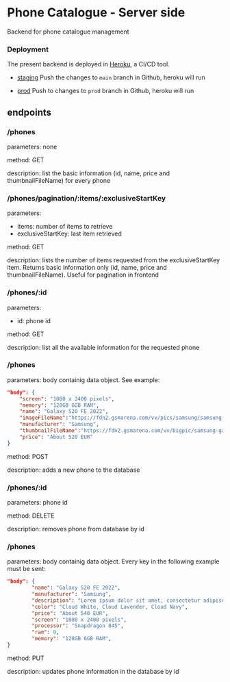 # Phone Catalogue - Server side

Backend for phone catalogue management

### Deployment

The present backend is deployed in [Heroku](https://devcenter.heroku.com/categories/reference), a CI/CD tool.

- [staging](https://phone-catalogue-server-staging.herokuapp.com/)
  Push the changes to `main` branch in Github, heroku will run

- [prod](https://phone-catalogue-server.herokuapp.com/)
  Push to changes to `prod` branch in Github, heroku will run

## endpoints

### /phones

parameters: none

method: GET

description: list the basic information (id, name, price and thumbnailFileName) for every phone

### /phones/pagination/:items/:exclusiveStartKey

parameters:

- items: number of items to retrieve
- exclusiveStartKey: last item retrieved

method: GET

description: lists the number of items requested from the exclusiveStartKey item. Returns basic information only (id, name, price and thumbnailFileName). Useful for pagination in frontend

### /phones/:id

parameters:

- id: phone id

method: GET

description: list all the available information for the requested phone

### /phones

parameters: body containig data object. See example:

```json
"body": {
    "screen": "1080 x 2400 pixels",
    "memory": "128GB 6GB RAM",
    "name": "Galaxy S20 FE 2022",
    "imageFileName":"https://fdn2.gsmarena.com/vv/pics/samsung/samsung-galaxy-s20-fe-5g-1.jpg",
    "manufacturer": "Samsung",
    "thumbnailFileName":"https://fdn2.gsmarena.com/vv/bigpic/samsung-galaxy-s20-fe-5g.jpg",
    "price": "About 520 EUR"
}
```

method: POST

description: adds a new phone to the database

### /phones/:id

parameters: phone id

method: DELETE

description: removes phone from database by id

### /phones

parameters: body containig data object. Every key in the following example must be sent:

```json
"body": {
        "name": "Galaxy S20 FE 2022",
        "manufacturer": "Samsung",
        "description": "Lorem ipsum dolor sit amet, consectetur adipiscing elit, sed do eiusmod tempor incididunt ut labore et dolore magna aliqua. Nam libero justo laoreet sit amet cursus. Ac orci phasellus egestas tellus rutrum tellus pellentesque",
        "color": "Cloud White, Cloud Lavender, Cloud Navy",
        "price": "About 540 EUR",
        "screen": "1080 x 2400 pixels",
        "processor": "Snapdragon 845",
        "ram": 0,
        "memory": "128GB 6GB RAM",
}
```

method: PUT

description: updates phone information in the database by id
